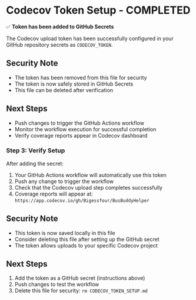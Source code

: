 # Codecov Token Setup - COMPLETED

✅ **Token has been added to GitHub Secrets**

The Codecov upload token has been successfully configured in your GitHub repository secrets as `CODECOV_TOKEN`.

## Security Note
- The token has been removed from this file for security
- The token is now safely stored in GitHub Secrets
- This file can be deleted after verification

## Next Steps
- Push changes to trigger the GitHub Actions workflow
- Monitor the workflow execution for successful completion
- Verify coverage reports appear in Codecov dashboard

### Step 3: Verify Setup
After adding the secret:
1. Your GitHub Actions workflow will automatically use this token
2. Push any change to trigger the workflow
3. Check that the Codecov upload step completes successfully
4. Coverage reports will appear at: `https://app.codecov.io/gh/Bigessfour/BusBuddyHelper`

## Security Note
- This token is now saved locally in this file
- Consider deleting this file after setting up the GitHub secret
- The token allows uploads to your specific Codecov project

## Next Steps
1. Add the token as a GitHub secret (instructions above)
2. Push changes to test the workflow
3. Delete this file for security: `rm CODECOV_TOKEN_SETUP.md`
